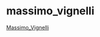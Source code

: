 # massimo_vignelli

[Massimo_Vignelli](https://gemma-ferguson.github.io/massimo_vignelli/vignelli.html)
